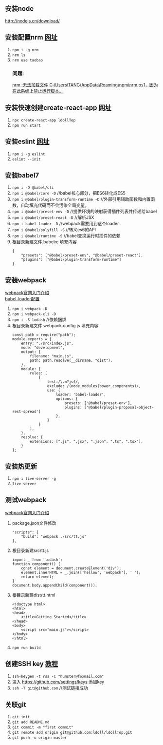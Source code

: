 ## 安装node
http://nodejs.cn/download/

## 安装配置nrm [网址](https://www.npmjs.com/package/nrm)
  1. `npm i -g nrm`
  2. `nrm ls`  
  3. `nrm use taobao`  
       ### 问题:    
      [nrm :无法加载文件 C:\Users\TANG\AppData\Roaming\npm\nrm.ps1，因为在此系统上禁止运行脚本。](https://www.haowuliaoa.com/article/info/848012.html)	

## 安装快速创建create-react-app [网址](https://www.npmjs.com/package/create-react-app)
  1. `npx create-react-app ldollTop`  
  2. `npm run start`  

## 安装eslint [网址](https://www.npmjs.com/package/eslint)
  1. `npm i -g eslint` 
  2. `eslint --init`   


## 安装babel7
  1. `npm i -D @babel/cli`  
  2. `npm i @babel/core -D`   //babel核心部分，把ES6转化成ES5  
  3. `npm i @babel/plugin-transform-runtime -D`  //外部引用辅助函数和内置函数，自动填充代码而不会污染全局变量。  
  4. `npm i @babel/preset-env -D`  //提供环境的映射获得插件列表并传递给babel  
  5. `npm i @babel/preset-react -D`  //解析JSX  
  6. `npm i babel-loader -D`  //webpack需要用到这个loader  
  7. `npm i @babel/polyfill -S`  //转义es6的API  
  8. `npm i @babel/runtime -S`  //babel变换运行时插件的依赖  
  9. 根目录新建文件.babelrc 填充内容 
        ```
        {
            "presets": ["@babel/preset-env", "@babel/preset-react"],
            "plugins": ["@babel/plugin-transform-runtime"]
        }
        ```

## 安装webpack 
  [webpack官网入门介绍](https://www.webpackjs.com/concepts/)  
  [babel-loader配置](https://www.npmjs.com/package/babel-loader)
  1. `npm i webpack -D`  
  2. `npm i webpack-cli -D`  
  3. `npm i -S lodash`  //依赖捆绑  
  4. 根目录新建文件 webpack.config.js  填充内容  
        ```
        const path = require("path");
        module.exports = {
            entry: "./src/index.js",
            mode: "development",
            output: {
                filename: "main.js",
                path: path.resolve(__dirname, "dist"),
            },
            module: {
                rules: [
                    {
                        test:/\.m?js$/,
                        exclude: /(node_modules|bower_components)/,
                        use: {
                            loader: 'babel-loader',
                            options: {
                                presets: ['@babel/preset-env'],
                                plugins: ['@babel/plugin-proposal-object-rest-spread']
                            },
                        }
                    }
                ],
            },
            resolve: {
                extensions: [".js", ".jsx", ".json", ".ts", ".tsx"],
            }
        };
        ````

## 安装热更新
  1. `npm i live-server -g`
  2. `live-server`

## 测试webpack
[webpack官网入门介绍](https://www.webpackjs.com/concepts/)  
  1. package.json文件修改
        ```
        "scripts": {
            "build": "webpack ./src/tt.js"
        },
        ```
  2. 根目录新建src/tt.js  
        ```  
        import _ from 'lodash';
        function component() {
            const element = document.createElement('div');
            element.innerHTML = _.join(['hellow', 'webpack'], ' ');
            return element;
        }
        document.body.appendChild(component());
        ```
  3. 根目录新建dist/tt.html
        ```
        <!doctype html>
        <html>
        <head>
            <title>Getting Started</title>
        </head>
        <body>
            <script src="main.js"></script>
        </body>
        </html>
        ```
  4. `npm run build` 

## 创建SSH key [教程](https://blog.csdn.net/mqdxiaoxiao/article/details/92712143)
  1. `ssh-keygen -t rsa -C "humster@foxmail.com"`
  2. 进入 https://github.com/settings/keys 添加key
  3. `ssh -T git@github.com`  //测试链接成功
## 关联git
  1. `git init`
  2. `git add README.md`
  3. `git commit -m "first commit"`
  4. `git remote add origin git@github.com:ldoll/ldollTop.git`
  5. `git push -u origin master`